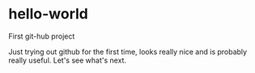 # hello-world
First git-hub project

Just trying out github for the first time, looks really nice and is probably really useful. Let's see what's next.
